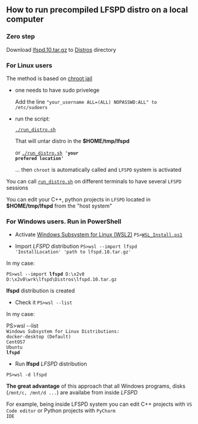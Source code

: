 ##  How to run precompiled LFSPD distro on a local computer   

### Zero step 

Download [lfspd.10.tar.gz](https://ln5.sync.com/dl/4f64919e0/mqi5sz3e-ipaqzf5t-xwim9pte-xdq87wkt) to [Distros](Distros) directory


### For Linux users


The method is based on [chroot jail](https://en.wikipedia.org/wiki/Chroot)


- one needs to have sudo privelege 

  Add the line <code>"your_username ALL=(ALL) NOPASSWD:ALL" to /etc/sudoers </code>

- run the script:

  <code>[./run_distro.sh](run_distro.sh)</code>

  That will untar distro in the <b>$HOME/tmp/lfspd</b>

  or <code>[./run_distro.sh](run_distro.sh) <b>'your prefered location'</b> </code>

  ... then <code>chroot</code> is automatically called and <code>LFSPD</code> system is activated

You can call <code>[run_distro.sh](run_distro.sh)</code> on different terminals to have several <code>LFSPD</code> sessions 

You can edit your C++, python projects in <code>LFSPD</code> located in <b>$HOME/tmp/lfspd</b> from the "host system"

### For Windows users. Run in PowerShell

- Activate [Windows Subsystem for Linux (WSL2)](https://en.wikipedia.org/wiki/Windows_Subsystem_for_Linux)  <code>PS>[WSL_Install.ps1](WSL_Install.ps1)</code>

- Import <i>LFSPD</i> distribution <code>PS>wsl --import lfspd 'InstallLocation' 'path to lfspd.10.tar.gz'</code>

In my case:

<code>PS>wsl --import <b>lfspd</b>  D:\x2v0  D:\x2v0\wrk\lfspd\Distros\lfspd.10.tar.gz</code>

<b>lfspd</b> distribution is created

- Check it <code>PS>wsl --list</code>

In my case:

<p>
PS>wsl --list
<code>
Windows Subsystem for Linux Distributions:
docker-desktop (Default)
CentOS7
Ubuntu
<b>lfspd</b>
</code>
</p>

- Run <b>lfspd</b> <i>LFSPD</i> distribution 

<code>PS>wsl -d lfspd </code>

<b>The great advantage</b> of this approach that all Windows programs, disks (<code>/mnt/c, /mnt/d ...</code>) are availabe from inside <i>LFSPD</i>

For example, being inside LFSPD system you can edit C++ projects with <code>VS Code editor</code> or Python projects with <code>PyCharm IDE</code> 
